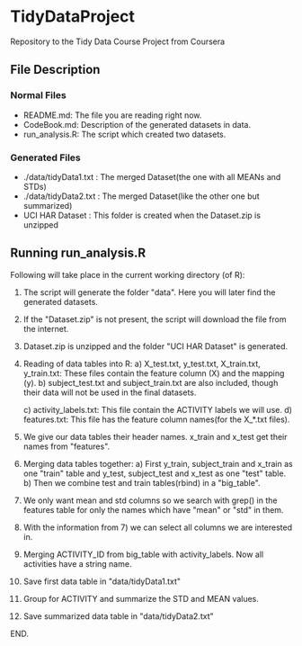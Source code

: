 TidyDataProject
===============

Repository to the Tidy Data Course Project from Coursera


## File Description

### Normal Files

* README.md: The file you are reading right now.
* CodeBook.md: Description of the generated datasets in data.
* run_analysis.R: The script which created two datasets.

### Generated Files

* ./data/tidyData1.txt  : The merged Dataset(the one with all MEANs and STDs)
* ./data/tidyData2.txt  : The merged Dataset(like the other one but summarized) 
* UCI HAR Dataset  : This folder is created when the Dataset.zip is unzipped


## Running run_analysis.R

Following will take place in the current working directory (of R):

1. The script will generate the folder "data". Here you will later find the generated datasets.
2. If the "Dataset.zip" is not present, the script will download the file from the internet.
3. Dataset.zip is unzipped and the folder "UCI HAR Dataset" is generated. 

4. Reading of data tables into R:
	a) X_test.txt, y_test.txt, X_train.txt, y_train.txt: These files contain the feature column (X) and 
	the mapping (y).
	b) subject_test.txt and subject_train.txt are also included, though their data will not 
	be used in the final datasets.
	
	c) activity_labels.txt: This file contain the ACTIVITY labels we will use.
	d) features.txt: This file has the feature column names(for the X_*.txt files).
	
5. We give our data tables their header names. x_train and x_test get their names from "features".
6. Merging data tables together:
	a) First y_train, subject_train and x_train as one "train" table 
	and y_test, subject_test and x_test as one "test" table.
	b) Then we combine test and train tables(rbind) in a "big_table".
7. We only want mean and std columns so we search with grep() in the features table
   for only the names which have "mean" or "std" in them.
8. With the information from 7) we can select all columns we are interested in.
9. Merging ACTIVITY_ID from big_table with activity_labels. Now all activities have a string name.
10. Save first data table in "data/tidyData1.txt"
11. Group for ACTIVITY and summarize the STD and MEAN values.
12. Save summarized data table in "data/tidyData2.txt"


END.









